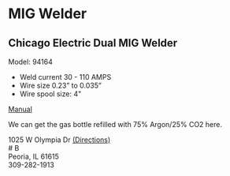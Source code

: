 # MIG Welder

## Chicago Electric Dual MIG Welder

Model: 94164

* Weld current 30 - 110 AMPS
* Wire size 0.23” to 0.035”
* Wire spool size: 4"

[Manual](https://drive.google.com/open?id=1sEncS-QVZqNk-edpvJrYu_3Ug3rL3Ajw)

We can get the gas bottle refilled with 75% Argon/25% CO2 here.  
  
1025 W Olympia Dr [\(Directions\)](https://goo.gl/maps/YxWouCqeBWZy4DWVA)  
\# B  
 Peoria, IL 61615  
309-282-1913

